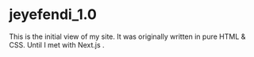 # jeyefendi_1.0
This is the initial view of my site. It was originally written in pure HTML &amp; CSS. Until I met with Next.js .
